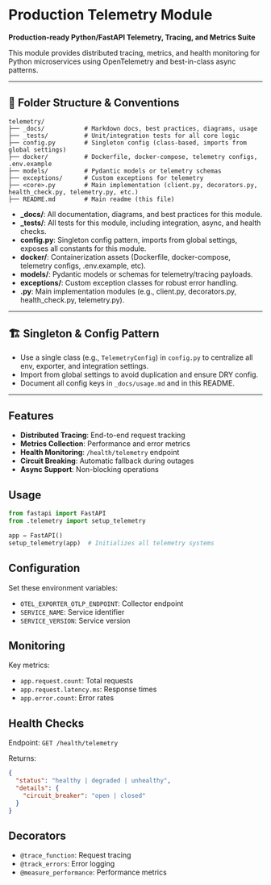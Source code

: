 # Production Telemetry Module

**Production-ready Python/FastAPI Telemetry, Tracing, and Metrics Suite**

This module provides distributed tracing, metrics, and health monitoring for Python microservices using OpenTelemetry and best-in-class async patterns.

---

## 📁 Folder Structure & Conventions

```
telemetry/
├── _docs/           # Markdown docs, best practices, diagrams, usage
├── _tests/          # Unit/integration tests for all core logic
├── config.py        # Singleton config (class-based, imports from global settings)
├── docker/          # Dockerfile, docker-compose, telemetry configs, .env.example
├── models/          # Pydantic models or telemetry schemas
├── exceptions/      # Custom exceptions for telemetry
├── <core>.py        # Main implementation (client.py, decorators.py, health_check.py, telemetry.py, etc.)
├── README.md        # Main readme (this file)
```

- **_docs/**: All documentation, diagrams, and best practices for this module.
- **_tests/**: All tests for this module, including integration, async, and health checks.
- **config.py**: Singleton config pattern, imports from global settings, exposes all constants for this module.
- **docker/**: Containerization assets (Dockerfile, docker-compose, telemetry configs, .env.example, etc).
- **models/**: Pydantic models or schemas for telemetry/tracing payloads.
- **exceptions/**: Custom exception classes for robust error handling.
- **<core>.py**: Main implementation modules (e.g., client.py, decorators.py, health_check.py, telemetry.py).

---

## 🏗️ Singleton & Config Pattern
- Use a single class (e.g., `TelemetryConfig`) in `config.py` to centralize all env, exporter, and integration settings.
- Import from global settings to avoid duplication and ensure DRY config.
- Document all config keys in `_docs/usage.md` and in this README.

---

## Features
- **Distributed Tracing**: End-to-end request tracking
- **Metrics Collection**: Performance and error metrics
- **Health Monitoring**: `/health/telemetry` endpoint
- **Circuit Breaking**: Automatic fallback during outages
- **Async Support**: Non-blocking operations

## Usage
```python
from fastapi import FastAPI
from .telemetry import setup_telemetry

app = FastAPI()
setup_telemetry(app)  # Initializes all telemetry systems
```

## Configuration
Set these environment variables:
- `OTEL_EXPORTER_OTLP_ENDPOINT`: Collector endpoint
- `SERVICE_NAME`: Service identifier
- `SERVICE_VERSION`: Service version

## Monitoring
Key metrics:
- `app.request.count`: Total requests
- `app.request.latency.ms`: Response times
- `app.error.count`: Error rates

## Health Checks
Endpoint: `GET /health/telemetry`

Returns:
```json
{
  "status": "healthy | degraded | unhealthy",
  "details": {
    "circuit_breaker": "open | closed"
  }
}
```

## Decorators
- `@trace_function`: Request tracing
- `@track_errors`: Error logging
- `@measure_performance`: Performance metrics
